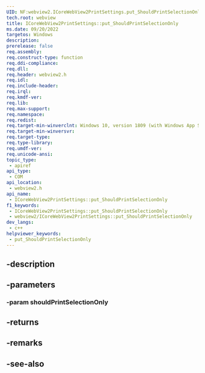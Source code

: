 ```yaml
---
UID: NF:webview2.ICoreWebView2PrintSettings.put_ShouldPrintSelectionOnly
tech.root: webview
title: ICoreWebView2PrintSettings::put_ShouldPrintSelectionOnly
ms.date: 09/20/2022
targetos: Windows
description: 
prerelease: false
req.assembly: 
req.construct-type: function
req.ddi-compliance: 
req.dll: 
req.header: webview2.h
req.idl: 
req.include-header: 
req.irql: 
req.kmdf-ver: 
req.lib: 
req.max-support: 
req.namespace: 
req.redist: 
req.target-min-winverclnt: Windows 10, version 1809 (with Windows App SDK 1.1 or later)
req.target-min-winversvr: 
req.target-type: 
req.type-library: 
req.umdf-ver: 
req.unicode-ansi: 
topic_type:
 - apiref
api_type:
 - COM
api_location:
 - webview2.h
api_name:
 - ICoreWebView2PrintSettings::put_ShouldPrintSelectionOnly
f1_keywords:
 - ICoreWebView2PrintSettings::put_ShouldPrintSelectionOnly
 - webview2/ICoreWebView2PrintSettings::put_ShouldPrintSelectionOnly
dev_langs:
 - c++
helpviewer_keywords:
 - put_ShouldPrintSelectionOnly
---
```


## -description

## -parameters

### -param shouldPrintSelectionOnly

## -returns

## -remarks

## -see-also

